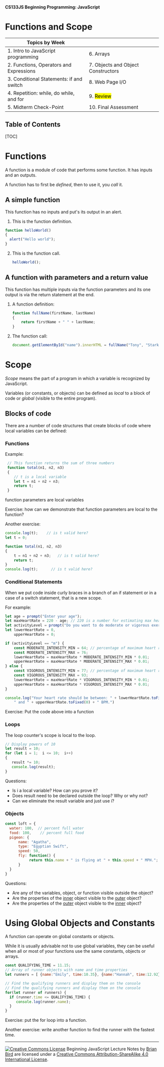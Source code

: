 **CS133JS Beginning Programming: JavaScript**

<h1>Functions and Scope</h1>


| Topics by Week                           |                                    |
| ---------------------------------------- | ---------------------------------- |
| 1. Intro to JavaScript programming       | 6. Arrays                          |
| 2. Functions, Operators and Expressions  | 7. Objects and Object Constructors |
| 3. Conditional Statements: if and switch | 8. Web Page I/O                    |
| 4. Repetition: while, do while, and for  | 9. <mark>Review</mark>             |
| 5. Midterm Check-Point                   | 10. Final Assessment               |


<h2>Table of Contents</h2>

[TOC]

# Functions

A function is a module of code that performs some function. It has inputs and an outputs. 

A function has to first be *defined*, then to use it, you *call* it.

## A simple function

This function has no inputs and put's its output in an alert. 

1. This is the function definition. 

```javascript
function helloWorld()
{
  alert("Hello world");
}
```

2. This is the function call. 

   ```javascript
   helloWorld();
   ```

## A function with parameters and a return value

This function has multiple inputs via the function parameters and its one output is via the return statement at the end.

1. A function definition:

   ```javascript
   function fullName(firstName, lastName)
   {
       return firstName + " " + lastName;
   }
   ```

2. The function call:

   ```javascript
   document.getElementById("name").innerHTML = fullName("Tony", "Stark");
   ```



# Scope

*Scope* means the part of a program in which a variable is recognized by JavaScript. 

Variables (or constants, or objects) can be defined as *local* to a block of code or *global* (visible to the entire program).

## Blocks of code

There are a number of code structures that create blocks of code where local variables can be defined:

### Functions

Example:

```javascript
 // This function returns the sum of three numbers
 function total(n1, n2, n3)
 {
    // t is a local variable
    let t = n1 + n2 + n3;
    return t;
 }
```

function parameters are local variables

Exercise: how can we demonstrate that function parameters are local to the function?

Another exercise: 

```javascript
console.log(t);    // is t valid here?
let t = 0;

function total(n1, n2, n3)
{
    t = n1 + n2 + n3;   // is t valid here?
    return t;
}
console.log(t);      // is t valid here?
```



### Conditional Statements

When we put code inside curly braces in a branch of an if statement or in a case of a switch statement, that is a new scope.

For example:

```javascript
let age = prompt("Enter your age");
let maxHeartRate = 220 - age; // 220 is a number for estimating max heart rate
let activityLevel = prompt("Do you want to do moderate or vigorous exercise? (m or v)");
let lowerHeartRate = 0,
    upperHeartRate = 0;

if (activityLevel == "m") {
    const MODERATE_INTENSITY_MIN = 64; // percentage of maximum heart rate
    const MODERATE_INTENSITY_MAX = 76;
    lowerHeartRate = maxHeartRate * MODERATE_INTENSITY_MIN * 0.01;
    upperHeartRate = maxHeartRate * MODERATE_INTENSITY_MAX * 0.01;
} else {
    const VIGOROUS_INTENSITY_MIN = 77; // percentage of maximum heart rate
    const VIGOROUS_INTENSITY_MAX = 93;
    lowerHeartRate = maxHeartRate * VIGOROUS_INTENSITY_MIN * 0.01;
    upperHeartRate = maxHeartRate * VIGOROUS_INTENSITY_MAX * 0.01;
}

console.log("Your heart rate should be between: " + lowerHeartRate.toFixed(0) +
    " and " + upperHeartRate.toFixed(0) + " BPM.")

```

Exercise: Put the code above into a function

### Loops

The loop counter's scope is local to the loop.

```javascript
// Display powers of 10
let result = 10;
for (let i = 1;  i <= 10;  i++) 
{            
   result *= 10;       
   console.log(result);
}
```

Questions:

- Is i a local variable? How can you prove it? 
- Does result need to be declared outside the loop? Why or why not?
- Can we eliminate the result variable and just use i?

### Objects



```javascript
const loft = {
  water: 100,  // percent full water
  food: 100,    // percent full food
  pigeon: {
      name: "Agatha", 
      type: "Egyptian Swift", 
      speed: 50,
      fly: function() {
           return this.name + " is flying at " + this.speed + " MPH.";
      }
  }
}
```

Questions:

- Are any of the variables, object, or function visible outside the object?
- Are the properties of the <u>inner</u> object visible to the <u>outer</u> object?
- Are the properties of the <u>outer</u> object visible to the <u>inner</u> object?





# Using Global Objects and Constants

A function can operate on global constants or objects.

While it is usually advisable not to use global variables, they can be useful when all or most of your functions use the same constants, objects or arrays.



```javascript
const QUALIFYING_TIME = 11.15;
// Array of runner objects with name and time properties
let runners = [ {name:"Emily", time:10.35}, {name:"Hannah", time:12.92}, {name:"Madison", time:9.87}, {name:"Ashley", time:11.16}, {name:"Sarah", time:12.01},{name:"Alexis", time:11.15}];  

// Find the qualifying runners and display them on the console
// Find the qualifying runners and display them on the console
for(let runner of runners) {
  if (runner.time <= QUALIFYING_TIME) {
     console.log(runner.name);
  }
}
```

Exercise: put the for loop into a function.

Another exercise: write another function to find the runner with the fastest time.



------

[![Creative Commons License](https://i.creativecommons.org/l/by-sa/4.0/88x31.png)](http://creativecommons.org/licenses/by-sa/4.0/) Beginning JavaScript Lecture Notes by [Brian Bird](https://profbird.online) are licensed under a [Creative Commons Attribution-ShareAlike 4.0 International License](http://creativecommons.org/licenses/by-sa/4.0/). 